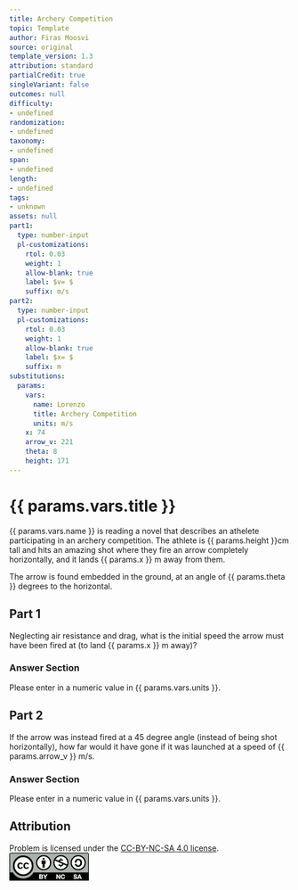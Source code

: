 ```yaml
---
title: Archery Competition
topic: Template
author: Firas Moosvi
source: original
template_version: 1.3
attribution: standard
partialCredit: true
singleVariant: false
outcomes: null
difficulty:
- undefined
randomization:
- undefined
taxonomy:
- undefined
span:
- undefined
length:
- undefined
tags:
- unknown
assets: null
part1:
  type: number-input
  pl-customizations:
    rtol: 0.03
    weight: 1
    allow-blank: true
    label: $v= $
    suffix: m/s
part2:
  type: number-input
  pl-customizations:
    rtol: 0.03
    weight: 1
    allow-blank: true
    label: $x= $
    suffix: m
substitutions:
  params:
    vars:
      name: Lorenzo
      title: Archery Competition
      units: m/s
    x: 74
    arrow_v: 221
    theta: 8
    height: 171
---
```

# {{ params.vars.title }}
{{ params.vars.name }} is reading a novel that describes an athelete participating in an archery competition.
The athlete is {{ params.height }}cm tall and hits an amazing shot where they fire an arrow completely horizontally, and it lands {{ params.x }} m away from them.

The arrow is found embedded in the ground, at an angle of {{ params.theta }} degrees to the horizontal.

## Part 1

Neglecting air resistance and drag, what is the initial speed the arrow must have been fired at (to land {{ params.x }} m away)?

### Answer Section

Please enter in a numeric value in {{ params.vars.units }}.

## Part 2

If the arrow was instead fired at a 45 degree angle (instead of being shot horizontally), how far would it have gone if it was launched at a speed of {{ params.arrow_v }} m/s.

### Answer Section

Please enter in a numeric value in {{ params.vars.units }}.

## Attribution

Problem is licensed under the [CC-BY-NC-SA 4.0 license](https://creativecommons.org/licenses/by-nc-sa/4.0/).<br> ![The Creative Commons 4.0 license requiring attribution-BY, non-commercial-NC, and share-alike-SA license.](https://raw.githubusercontent.com/firasm/bits/master/by-nc-sa.png)